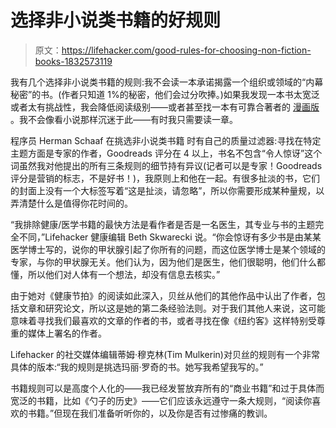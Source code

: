 # 选择非小说类书籍的好规则

> 原文：<https://lifehacker.com/good-rules-for-choosing-non-fiction-books-1832573119>

我有几个选择非小说类书籍的规则:我不会读一本承诺揭露一个组织或领域的“内幕秘密”的书。(作者只知道 1%的秘密，他们会过分吹捧。)如果我发现一本书太宽泛或者太有挑战性，我会降低阅读级别——或者甚至找一本有可靠合著者的 [漫画版](https://www.amazon.com/Logicomix-search-truth-Apostolos-Doxiadis/dp/1596914521?asc_campaign=InlineText&asc_refurl=https://lifehacker.com/good-rules-for-choosing-non-fiction-books-1832573119&asc_source=&tag=kinjalifehackerlink-20) 。我不会像看小说那样沉迷于此——有时我只需要读一章。



程序员 Herman Schaaf 在挑选非小说类书籍 时有自己的质量过滤器:寻找在特定主题方面是专家的作者，Goodreads 评分在 4 以上，书名不包含“令人惊讶”这个词虽然我对他提出的所有三条规则的细节持有异议(记者可以是专家！Goodreads 评分是营销的标志，不是好书！)，我原则上和他在一起。有很多扯淡的书，它们的封面上没有一个大标签写着“这是扯淡，请忽略”，所以你需要形成某种量规，以弄清楚什么是值得你花时间的。

“我排除健康/医学书籍的最快方法是看作者是否是一名医生，其专业与书的主题完全不同，”Lifehacker 健康编辑 Beth Skwarecki 说。“你会惊讶有多少书是由某某医学博士写的，说你的甲状腺引起了你所有的问题，而这位医学博士是某个领域的专家，与你的甲状腺无关。他们认为，因为他们是医生，他们很聪明，他们什么都懂，所以他们对人体有一个想法，却没有信息去核实。”

由于她对《健康节拍》的阅读如此深入，贝丝从他们的其他作品中认出了作者，包括文章和研究论文，所以这是她的第二条经验法则。对于我们其他人来说，这可能意味着寻找我们最喜欢的文章的作者的书，或者寻找在像《纽约客》这样特别受尊重的媒体上署名的作者。

Lifehacker 的社交媒体编辑蒂姆·穆克林(Tim Mulkerin)对贝丝的规则有一个非常具体的版本:“我的规则是挑选玛丽·罗奇的书。她写我希望我写的。”

书籍规则可以是高度个人化的——我已经发誓放弃所有的“商业书籍”和过于具体而宽泛的书籍，比如《勺子的历史》——它们应该永远遵守一条大规则，“阅读你喜欢的书籍。”但现在我们准备听听你的，以及你是否有过惨痛的教训。